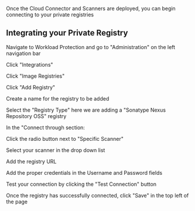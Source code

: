 Once the Cloud Connector and Scanners are deployed, you can begin connecting to your private registries

## Integrating your Private Registry

Navigate to Workload Protection and go to "Administration" on the left navigation bar
<br>

Click "Integrations"
<br>

Click "Image Registries"
<br>

Click "Add Registry"
<br>

Create a name for the registry to be added
<br>

Select the "Registry Type" here we are adding a "Sonatype Nexus Repository OSS" registry
<br>

In the "Connect through section:
<br>

Click the radio button next to "Specific Scanner"
<br>

Select your scanner in the drop down list
<br>

Add the registry URL
<br>

Add the proper credentials in the Username and Password fields
<br>

Test your connection by clicking the "Test Connection" button
<br>

Once the registry has successfully connected, click "Save" in the top left of the page

